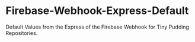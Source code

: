 # Firebase-Webhook-Express-Default
Default Values from the Express of the Firebase Webhook for Tiny Pudding Repositories.
